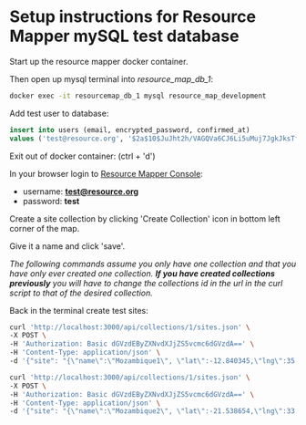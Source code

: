 # Setup instructions for Resource Mapper mySQL test database

Start up the resource mapper docker container.

Then open up mysql terminal into *resource_map_db_1*:
```bash
docker exec -it resourcemap_db_1 mysql resource_map_development
```

Add test user to database:

```sql
insert into users (email, encrypted_password, confirmed_at)
values ('test@resource.org', '$2a$10$JuJht2h/VAGQVa6CJ6Li5uMuj7JgkJksTfFpcd4XlFPsjy10QAOEi', '2017-11-20 13:08:19');
```

Exit out of docker container: (ctrl + 'd')

In your browser login to [Resource Mapper Console](http://localhost:3000/en):
- username: **test@resource.org**
- password: **test**

Create a site collection by clicking 'Create Collection' icon in bottom left corner of the map.

Give it a name and click 'save'.

*The following commands assume you only have one collection and that you have only ever created one collection. __If you have created collections previously__ you will have to change the collections id in the url in the curl script to that of the desired collection.*

Back in the terminal create test sites:
```bash
curl 'http://localhost:3000/api/collections/1/sites.json' \
-X POST \
-H 'Authorization: Basic dGVzdEByZXNvdXJjZS5vcmc6dGVzdA==' \
-H 'Content-Type: application/json' \
-d '{"site": "{\"name\":\"Mozambique1\", \"lat\":-12.840345,\"lng\":35.396875}"}'

curl 'http://localhost:3000/api/collections/1/sites.json' \
-X POST \
-H 'Authorization: Basic dGVzdEByZXNvdXJjZS5vcmc6dGVzdA==' \
-H 'Content-Type: application/json' \
-d '{"site": "{\"name\":\"Mozambique2\", \"lat\":-21.538654,\"lng\":33.291775}"}'
```